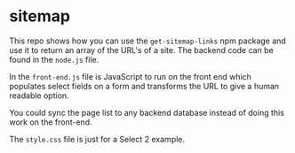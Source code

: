 # sitemap

This repo shows how you can use the `get-sitemap-links` npm package and use it to return an array of the URL's of a site. The backend code can be found in the `node.js` file.

In the `front-end.js` file is JavaScript to run on the front end which populates select fields on a form and transforms the URL to give a human readable option.

You could sync the page list to any backend database instead of doing this work on the front-end.

The `style.css` file is just for a Select 2 example.
